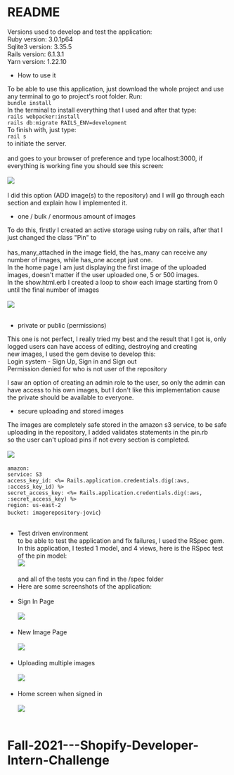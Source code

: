 # README

Versions used to develop and test the application:<br>
Ruby version: 3.0.1p64<br>
Sqlite3 version: 3.35.5<br>
Rails version: 6.1.3.1<br>
Yarn version: 1.22.10<br>

* How to use it

To be able to use this application, just download the whole project and use any terminal to go to project's root folder. Run:<br>
``` bundle install ```<br>
In the terminal to install everything that I used and after that type:<br>
```rails webpacker:install```<br>
```rails db:migrate RAILS_ENV=development```<br>
To finish with, just type:<br>
```rail s```<br> 
to initiate the server.<br><br>
and goes to your browser of preference and type localhost:3000, if everything is working fine you should see this screen:<br><br>
![](images/home.png)<br><br>
I did this option (ADD image(s) to the repository) and I will go through each section and explain how I implemented it.<br>

* one / bulk / enormous amount of images<br> 

To do this, firstly I created an active storage using ruby on rails, after that I just changed the class "Pin" to<br>     
has_many_attached in the image field, the has_many can receive any number of images, while has_one accept just one.<br>
In the home page I am just displaying the first image of the uploaded images, doesn't matter if the user uploaded one, 5 or 500 images.<br>
In the show.html.erb I created a loop to show each image starting from 0 until the final number of images <br><br>
![](images/loop.png)<br><br>

* private or public (permissions) 

This one is not perfect, I really tried my best and the result that I got is, only logged users can have access of editing, destroying and creating<br>
new images, I used the gem devise to develop this:<br>
Login system - Sign Up, Sign in and Sign out <br>
Permission denied for who is not user of the repository<br>

I saw an option of creating an admin role to the user, so only the admin can have access to his own images, but I don't like this implementation cause the private should be
available to everyone.<br>

* secure uploading and stored images <br>

The images are completely safe stored in the amazon s3 service, to be safe uploading in the repository, I added validates statements in the pin.rb <br>
so the user can't upload pins if not every section is completed.<br><br>
![](images/validate.png)<br><br>
```amazon:```<br>
```service: S3```<br>
```access_key_id: <%= Rails.application.credentials.dig(:aws, :access_key_id) %>```<br>
```secret_access_key: <%= Rails.application.credentials.dig(:aws, :secret_access_key) %>```<br>
```region: us-east-2```<br>
```bucket: imagerepository-jovic```)<br><br>
* Test driven environment<br>
to be able to test the application and fix failures, I used the RSpec gem. <br>
In this application, I tested 1 model, and 4 views, here is the RSpec test of the pin model:<br>
![](images/pin_rspec.png)<br><br>
and all of the tests you can find in the /spec folder<br>
* Here are some screenshots of the application: <br><br>
* Sign In Page<br><br>
![](images/login.png)<br><br>
* New Image Page <br><br>
![](images/newimage.png)<br><br>
* Uploading multiple images <br><br>
![](images/multiple.png)<br><br>
* Home screen when signed in <br><br>
![](images/loged.png)<br><br>
# Fall-2021---Shopify-Developer-Intern-Challenge
